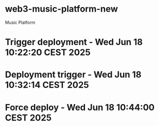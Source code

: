 # web3-music-platform-new
Music Platform
# Trigger deployment - Wed Jun 18 10:22:20 CEST 2025
# Deployment trigger - Wed Jun 18 10:32:14 CEST 2025
# Force deploy - Wed Jun 18 10:44:00 CEST 2025
